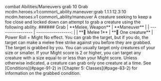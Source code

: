 <ability>
  <metadata>
    <class>combat</class>
    <file_dpath>Abilities/Maneuvers</file_dpath>
    <item_id>grab</item_id>
    <item_index>10</item_index>
    <item_name>Grab</item_name>
    <scc>mcdm.heroes.v1:common\_ability.maneuver:grab</scc>
    <scdc>1.1.1:12.3:10</scdc>
    <source>mcdm.heroes.v1</source>
    <type>common\_ability/maneuver</type>
  </metadata>
  <effects>
    <effect type="mundane">A creature seeking to keep a foe close and locked down can attempt to grab a creature using the following ability.
###### Grab
| **Melee, Weapon** |        **Maneuver** |
| ----------------- | ------------------: |
| **📏 Melee 1**    | **🎯 One creature** |</effect>
    <effect type="roll">
      <roll>Power Roll + Might</roll>
      <t1>No effect.</t1>
      <t2>You can grab the target, but if you do, the target can make a melee free strike against you before they are grabbed.</t2>
      <t3>The target is grabbed by you.</t3>
    </effect>
    <effect type="mundane">You can usually target only creatures of your size or smaller. If your Might score is 2 or higher, you can target any creature with a size equal to or less than your Might score.
Unless otherwise indicated, a creature can grab only one creature at a time.
See [Conditions](#page-91-2) in [Chapter 5: Classes](#page-83-2) for information on the grabbed condition.</effect>
  </effects>
</ability>

